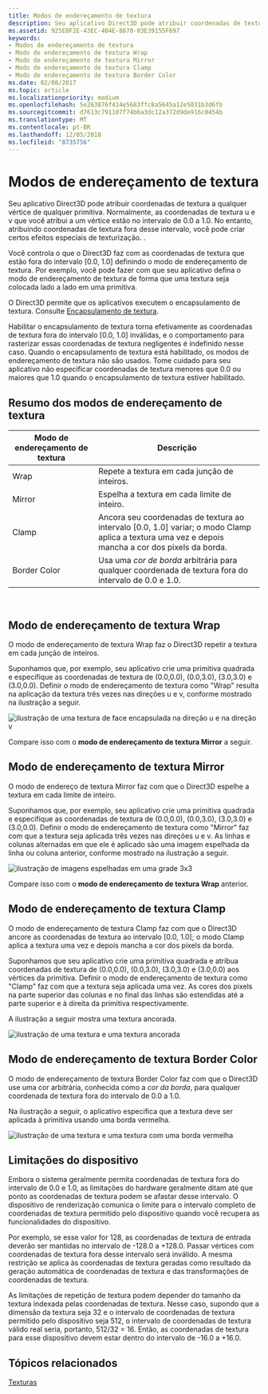 ```yaml
---
title: Modos de endereçamento de textura
description: Seu aplicativo Direct3D pode atribuir coordenadas de textura a qualquer vértice de qualquer primitiva.
ms.assetid: 925E8F2E-43EC-404E-8870-03E39155F697
keywords:
- Modos de endereçamento de textura
- Modo de endereçamento de textura Wrap
- Modo de endereçamento de textura Mirror
- Modo de endereçamento de textura Clamp
- Modo de endereçamento de textura Border Color
ms.date: 02/08/2017
ms.topic: article
ms.localizationpriority: medium
ms.openlocfilehash: 5e263876f414e5683ffc8a5645a12e5031b3d6fb
ms.sourcegitcommit: d7613c791107f74b6a3dc12a372d9de916c0454b
ms.translationtype: MT
ms.contentlocale: pt-BR
ms.lasthandoff: 12/05/2018
ms.locfileid: "8735756"
---
```

# <a name="texture-addressing-modes"></a>Modos de endereçamento de textura


Seu aplicativo Direct3D pode atribuir coordenadas de textura a qualquer vértice de qualquer primitiva. Normalmente, as coordenadas de textura u e v que você atribui a um vértice estão no intervalo de 0.0 a 1.0. No entanto, atribuindo coordenadas de textura fora desse intervalo, você pode criar certos efeitos especiais de texturização. .

Você controla o que o Direct3D faz com as coordenadas de textura que estão fora do intervalo \[0.0, 1.0\] definindo o modo de endereçamento de textura. Por exemplo, você pode fazer com que seu aplicativo defina o modo de endereçamento de textura de forma que uma textura seja colocada lado a lado em uma primitiva.

O Direct3D permite que os aplicativos executem o encapsulamento de textura. Consulte [Encapsulamento de textura](texture-wrapping.md).

Habilitar o encapsulamento de textura torna efetivamente as coordenadas de textura fora do intervalo \[0.0, 1.0\] inválidas, e o comportamento para rasterizar essas coordenadas de textura negligentes é indefinido nesse caso. Quando o encapsulamento de textura está habilitado, os modos de endereçamento de textura não são usados. Tome cuidado para seu aplicativo não especificar coordenadas de textura menores que 0.0 ou maiores que 1.0 quando o encapsulamento de textura estiver habilitado.

## <a name="span-idsummaryofthetextureaddressingmodesspanspan-idsummaryofthetextureaddressingmodesspanspan-idsummaryofthetextureaddressingmodesspansummary-of-the-texture-addressing-modes"></a><span id="Summary_of_the_texture_addressing_modes"></span><span id="summary_of_the_texture_addressing_modes"></span><span id="SUMMARY_OF_THE_TEXTURE_ADDRESSING_MODES"></span>Resumo dos modos de endereçamento de textura


| Modo de endereçamento de textura | Descrição                                                                                                                           |
|-------------------------|---------------------------------------------------------------------------------------------------------------------------------------|
| Wrap                    | Repete a textura em cada junção de inteiros.                                                                                        |
| Mirror                  | Espelha a textura em cada limite de inteiro.                                                                                        |
| Clamp                   | Ancora seu coordenadas de textura ao intervalo \[0.0, 1.0\] variar; o modo Clamp aplica a textura uma vez e depois mancha a cor dos pixels da borda. |
| Border Color            | Usa uma *cor de borda* arbitrária para qualquer coordenada de textura fora do intervalo de 0.0 e 1.0.                         |

 

## <a name="span-idwraptextureaddressmodespanspan-idwraptextureaddressmodespanspan-idwraptextureaddressmodespanwrap-texture-address-mode"></a><span id="Wrap_texture_address_mode"></span><span id="wrap_texture_address_mode"></span><span id="WRAP_TEXTURE_ADDRESS_MODE"></span>Modo de endereçamento de textura Wrap


O modo de endereçamento de textura Wrap faz o Direct3D repetir a textura em cada junção de inteiros.

Suponhamos que, por exemplo, seu aplicativo crie uma primitiva quadrada e especifique as coordenadas de textura de (0.0,0.0), (0.0,3.0), (3.0,3.0) e (3.0,0.0). Definir o modo de endereçamento de textura como "Wrap" resulta na aplicação da textura três vezes nas direções u e v, conforme mostrado na ilustração a seguir.

![ilustração de uma textura de face encapsulada na direção u e na direção v](images/wrap.png)

Compare isso com o **modo de endereçamento de textura Mirror** a seguir.

## <a name="span-idmirrortextureaddressmodespanspan-idmirrortextureaddressmodespanspan-idmirrortextureaddressmodespanmirror-texture-address-mode"></a><span id="Mirror_texture_address_mode"></span><span id="mirror_texture_address_mode"></span><span id="MIRROR_TEXTURE_ADDRESS_MODE"></span>Modo de endereçamento de textura Mirror


O modo de endereço de textura Mirror faz com que o Direct3D espelhe a textura em cada limite de inteiro.

Suponhamos que, por exemplo, seu aplicativo crie uma primitiva quadrada e especifique as coordenadas de textura de (0.0,0.0), (0.0,3.0), (3.0,3.0) e (3.0,0.0). Definir o modo de endereçamento de textura como "Mirror" faz com que a textura seja aplicada três vezes nas direções u e v. As linhas e colunas alternadas em que ele é aplicado são uma imagem espelhada da linha ou coluna anterior, conforme mostrado na ilustração a seguir.

![ilustração de imagens espelhadas em uma grade 3x3](images/mirror.png)

Compare isso com o **modo de endereçamento de textura Wrap** anterior.

## <a name="span-idclamptextureaddressmodespanspan-idclamptextureaddressmodespanspan-idclamptextureaddressmodespanclamp-texture-address-mode"></a><span id="Clamp_texture_address_mode"></span><span id="clamp_texture_address_mode"></span><span id="CLAMP_TEXTURE_ADDRESS_MODE"></span>Modo de endereçamento de textura Clamp


O modo de endereçamento de textura Clamp faz com que o Direct3D ancore as coordenadas de textura ao intervalo \[0.0, 1.0\]; o modo Clamp aplica a textura uma vez e depois mancha a cor dos pixels da borda.

Suponhamos que seu aplicativo crie uma primitiva quadrada e atribua coordenadas de textura de (0.0,0.0), (0.0,3.0), (3.0,3.0) e (3.0,0.0) aos vértices da primitiva. Definir o modo de endereçamento de textura como "Clamp" faz com que a textura seja aplicada uma vez. As cores dos pixels na parte superior das colunas e no final das linhas são estendidas até a parte superior e à direita da primitiva respectivamente.

A ilustração a seguir mostra uma textura ancorada.

![ilustração de uma textura e uma textura ancorada](images/clamp.png)

## <a name="span-idbordercolortextureaddressmodespanspan-idbordercolortextureaddressmodespanspan-idbordercolortextureaddressmodespanborder-color-texture-address-mode"></a><span id="Border_Color_texture_address_mode"></span><span id="border_color_texture_address_mode"></span><span id="BORDER_COLOR_TEXTURE_ADDRESS_MODE"></span>Modo de endereçamento de textura Border Color


O modo de endereçamento de textura Border Color faz com que o Direct3D use uma cor arbitrária, conhecida como a *cor da borda*, para qualquer coordenada de textura fora do intervalo de 0.0 a 1.0.

Na ilustração a seguir, o aplicativo especifica que a textura deve ser aplicada à primitiva usando uma borda vermelha.

![ilustração de uma textura e uma textura com uma borda vermelha](images/border.png)

## <a name="span-iddevicelimitationsspanspan-iddevicelimitationsspanspan-iddevicelimitationsspandevice-limitations"></a><span id="Device_Limitations"></span><span id="device_limitations"></span><span id="DEVICE_LIMITATIONS"></span>Limitações do dispositivo


Embora o sistema geralmente permita coordenadas de textura fora do intervalo de 0.0 e 1.0, as limitações do hardware geralmente ditam até que ponto as coordenadas de textura podem se afastar desse intervalo. O dispositivo de renderização comunica o limite para o intervalo completo de coordenadas de textura permitido pelo dispositivo quando você recupera as funcionalidades do dispositivo.

Por exemplo, se esse valor for 128, as coordenadas de textura de entrada deverão ser mantidas no intervalo de -128.0 a +128.0. Passar vértices com coordenadas de textura fora desse intervalo será inválido. A mesma restrição se aplica às coordenadas de textura geradas como resultado da geração automática de coordenadas de textura e das transformações de coordenadas de textura.

As limitações de repetição de textura podem depender do tamanho da textura indexada pelas coordenadas de textura. Nesse caso, supondo que a dimensão da textura seja 32 e o intervalo de coordenadas de textura permitido pelo dispositivo seja 512, o intervalo de coordenadas de textura válido real seria, portanto, 512/32 = 16. Então, as coordenadas de textura para esse dispositivo devem estar dentro do intervalo de -16.0 a +16.0.

## <a name="span-idrelated-topicsspanrelated-topics"></a><span id="related-topics"></span>Tópicos relacionados


[Texturas](textures.md)

 

 




